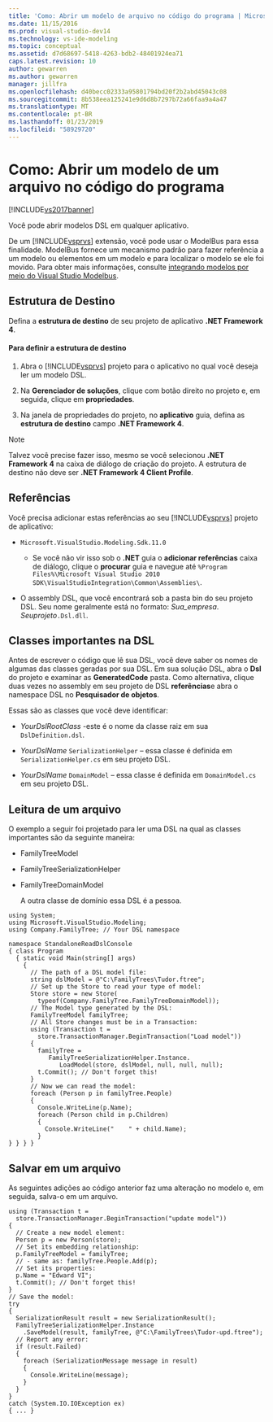 ```yaml
---
title: 'Como: Abrir um modelo de arquivo no código do programa | Microsoft Docs'
ms.date: 11/15/2016
ms.prod: visual-studio-dev14
ms.technology: vs-ide-modeling
ms.topic: conceptual
ms.assetid: d7d68697-5418-4263-bdb2-48401924ea71
caps.latest.revision: 10
author: gewarren
ms.author: gewarren
manager: jillfra
ms.openlocfilehash: d40becc02333a95801794bd20f2b2abd45043c08
ms.sourcegitcommit: 8b538eea125241e9d6d8b7297b72a66faa9a4a47
ms.translationtype: MT
ms.contentlocale: pt-BR
ms.lasthandoff: 01/23/2019
ms.locfileid: "58929720"
---
```

# <a name="how-to-open-a-model-from-file-in-program-code"></a>Como: Abrir um modelo de um arquivo no código do programa
[!INCLUDE[vs2017banner](../includes/vs2017banner.md)]

Você pode abrir modelos DSL em qualquer aplicativo.  
  
 De um [!INCLUDE[vsprvs](../includes/vsprvs-md.md)] extensão, você pode usar o ModelBus para essa finalidade. ModelBus fornece um mecanismo padrão para fazer referência a um modelo ou elementos em um modelo e para localizar o modelo se ele foi movido. Para obter mais informações, consulte [integrando modelos por meio do Visual Studio Modelbus](../modeling/integrating-models-by-using-visual-studio-modelbus.md).  
  
## <a name="target-framework"></a>Estrutura de Destino  
 Defina a **estrutura de destino** de seu projeto de aplicativo **.NET Framework 4**.  
  
#### <a name="to-set-the-target-framework"></a>Para definir a estrutura de destino  
  
1.  Abra o [!INCLUDE[vsprvs](../includes/vsprvs-md.md)] projeto para o aplicativo no qual você deseja ler um modelo DSL.  
  
2.  Na **Gerenciador de soluções**, clique com botão direito no projeto e, em seguida, clique em **propriedades**.  
  
3.  Na janela de propriedades do projeto, no **aplicativo** guia, defina as **estrutura de destino** campo **.NET Framework 4**.  
  
> [!NOTE]
>  Talvez você precise fazer isso, mesmo se você selecionou **.NET Framework 4** na caixa de diálogo de criação do projeto. A estrutura de destino não deve ser **.NET Framework 4 Client Profile**.  
  
## <a name="references"></a>Referências  
 Você precisa adicionar estas referências ao seu [!INCLUDE[vsprvs](../includes/vsprvs-md.md)] projeto de aplicativo:  
  
-   `Microsoft.VisualStudio.Modeling.Sdk.11.0`  
  
    -   Se você não vir isso sob o **.NET** guia o **adicionar referências** caixa de diálogo, clique o **procurar** guia e navegue até `%Program Files%\Microsoft Visual Studio 2010 SDK\VisualStudioIntegration\Common\Assemblies\`.  
  
-   O assembly DSL, que você encontrará sob a pasta bin do seu projeto DSL. Seu nome geralmente está no formato: *Sua_empresa*. *Seuprojeto*`.Dsl.dll`.  
  
## <a name="important-classes-in-the-dsl"></a>Classes importantes na DSL  
 Antes de escrever o código que lê sua DSL, você deve saber os nomes de algumas das classes geradas por sua DSL. Em sua solução DSL, abra o **Dsl** do projeto e examinar as **GeneratedCode** pasta. Como alternativa, clique duas vezes no assembly em seu projeto de DSL **referências**e abra o namespace DSL no **Pesquisador de objetos**.  
  
 Essas são as classes que você deve identificar:  
  
-   *YourDslRootClass* -este é o nome da classe raiz em sua `DslDefinition.dsl`.  
  
-   *YourDslName* `SerializationHelper` – essa classe é definida em `SerializationHelper.cs` em seu projeto DSL.  
  
-   *YourDslName* `DomainModel` – essa classe é definida em `DomainModel.cs` em seu projeto DSL.  
  
## <a name="reading-from-a-file"></a>Leitura de um arquivo  
 O exemplo a seguir foi projetado para ler uma DSL na qual as classes importantes são da seguinte maneira:  
  
- FamilyTreeModel  
  
- FamilyTreeSerializationHelper  
  
- FamilyTreeDomainModel  
  
  A outra classe de domínio essa DSL é a pessoa.  
  
```  
using System;  
using Microsoft.VisualStudio.Modeling;  
using Company.FamilyTree; // Your DSL namespace  
  
namespace StandaloneReadDslConsole  
{ class Program  
  { static void Main(string[] args)  
    {  
      // The path of a DSL model file:  
      string dslModel = @"C:\FamilyTrees\Tudor.ftree";  
      // Set up the Store to read your type of model:  
      Store store = new Store(  
        typeof(Company.FamilyTree.FamilyTreeDomainModel));  
      // The Model type generated by the DSL:  
      FamilyTreeModel familyTree;  
      // All Store changes must be in a Transaction:  
      using (Transaction t =   
        store.TransactionManager.BeginTransaction("Load model"))  
      {  
        familyTree =   
           FamilyTreeSerializationHelper.Instance.  
              LoadModel(store, dslModel, null, null, null);  
        t.Commit(); // Don't forget this!  
      }  
      // Now we can read the model:  
      foreach (Person p in familyTree.People)  
      {  
        Console.WriteLine(p.Name);   
        foreach (Person child in p.Children)  
        {  
          Console.WriteLine("    " + child.Name);  
        }  
} } } }  
```  
  
## <a name="saving-to-a-file"></a>Salvar em um arquivo  
 As seguintes adições ao código anterior faz uma alteração no modelo e, em seguida, salva-o em um arquivo.  
  
```  
using (Transaction t =  
  store.TransactionManager.BeginTransaction("update model"))  
{  
  // Create a new model element:  
  Person p = new Person(store);  
  // Set its embedding relationship:  
  p.FamilyTreeModel = familyTree;  
  // - same as: familyTree.People.Add(p);  
  // Set its properties:  
  p.Name = "Edward VI";  
  t.Commit(); // Don't forget this!  
}  
// Save the model:  
try  
{  
  SerializationResult result = new SerializationResult();  
  FamilyTreeSerializationHelper.Instance  
    .SaveModel(result, familyTree, @"C:\FamilyTrees\Tudor-upd.ftree");  
  // Report any error:  
  if (result.Failed)  
  {  
    foreach (SerializationMessage message in result)  
    {  
      Console.WriteLine(message);  
    }  
  }  
}  
catch (System.IO.IOException ex)  
{ ... }  
```
